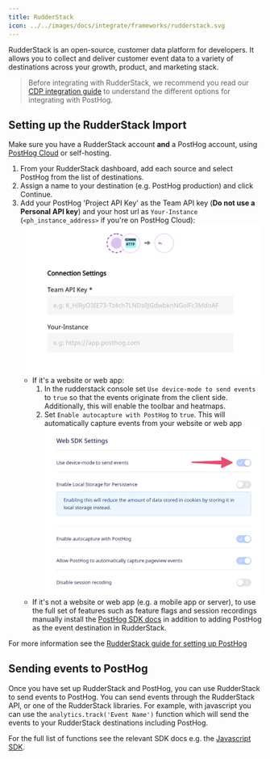 ```yaml
---
title: RudderStack
icon: ../../images/docs/integrate/frameworks/rudderstack.svg
---
```


RudderStack is an open-source, customer data platform for developers. It allows you to collect and deliver customer event data to a variety of destinations across your growth, product, and marketing stack.

> Before integrating with RudderStack, we recommend you read our [CDP integration guide](/docs/integrate/cdp) to understand the different options for integrating with PostHog.

## Setting up the RudderStack Import

Make sure you have a RudderStack account **and** a PostHog account, using [PostHog Cloud](https://app.posthog.com/signup) or self-hosting.

1. From your RudderStack dashboard, add each source and select PostHog from the list of destinations.
2. Assign a name to your destination (e.g. PostHog production) and click Continue.
3. Add your PostHog 'Project API Key' as the Team API key (**Do not use a Personal API key**) and your host url as `Your-Instance` (`<ph_instance_address>` if you're on PostHog Cloud):
    ![RudderStack Dashboard](../../images/rs-posthog-config.png)
    - If it's a website or web app:
      1. In the rudderstack console set `Use device-mode to send events` to `true` so that the events originate from the client side. Additionally, this will enable the toolbar and heatmaps.
      2. Set `Enable autocapture with PostHog` to `true`. This will automatically capture events from your website or web app  
        ![RudderStack Dashboard](../../images/rs-device-mode.png)
    - If it's not a website or web app (e.g. a mobile app or server), to use the full set of features such as feature flags and session recordings manually install the [PostHog SDK docs](/docs/integrate) in addition to adding PostHog as the event destination in RudderStack.

For more information see the [RudderStack guide for setting up PostHog](https://www.rudderstack.com/docs/destinations/streaming-destinations/posthog/setting-up-posthog/)

## Sending events to PostHog

Once you have set up RudderStack and PostHog, you can use RudderStack to send events to PostHog. You can send events through the RudderStack API, or one of the RudderStack libraries. For example, with javascript you can use the `analytics.track('Event Name')` function which will send the events to your RudderStack destinations including PostHog.

For the full list of functions see the relevant SDK docs e.g. the [Javascript SDK](https://www.rudderstack.com/docs/sources/event-streams/sdks/rudderstack-javascript-sdk/supported-api/#track).
